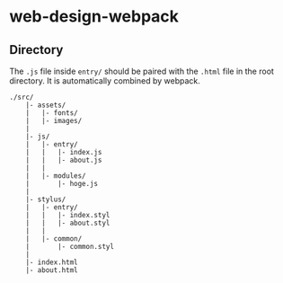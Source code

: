 # web-design-webpack

## Directory
The `.js` file inside `entry/` should be paired with the `.html` file in the root directory. It is automatically combined by webpack.
```
./src/
    |- assets/
    |   |- fonts/
    |   |- images/
    |
    |- js/
    |   |- entry/
    |   |   |- index.js
    |   |   |- about.js
    |   |
    |   |- modules/
    |       |- hoge.js
    |
    |- stylus/
    |   |- entry/
    |   |   |- index.styl
    |   |   |- about.styl
    |   |
    |   |- common/
    |       |- common.styl
    |
    |- index.html
    |- about.html
```


